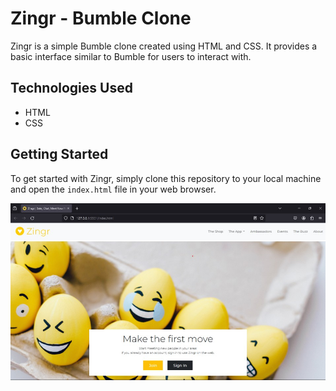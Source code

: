 # Zingr - Bumble Clone

Zingr is a simple Bumble clone created using HTML and CSS. It provides a basic interface similar to Bumble for users to interact with.

## Technologies Used

- HTML
- CSS

## Getting Started

To get started with Zingr, simply clone this repository to your local machine and open the `index.html` file in your web browser.

![Sample Image](Sample.jpg)


